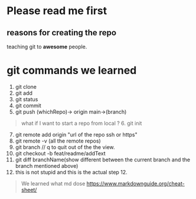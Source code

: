 # Please read me first

## reasons for creating the repo

teaching git to **awesome** people.

# git commands we learned

1. git clone
2. git add
3. git status
4. git commit
5. git push (whichRepo)-> origin main->(branch)

> what if I want to start a repo from local ? 6. git init

7. git remote add origin "url of the repo ssh or https"
8. git remote -v (all the remote repos)
9. git branch // q to quit out of the the view.
10. git checkout -b feat/readme/addText
11. git diff branchName(show different between the current branch and the branch mentioned above)
12. this is not stupid and this is the actual step 12.

> We learned what md dose
> https://www.markdownguide.org/cheat-sheet/
